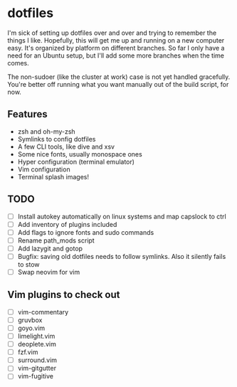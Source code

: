 # dotfiles

I'm sick of setting up dotfiles over and over and trying to remember the things I
like. Hopefully, this will get me up and running on a new computer easy. It's
organized by platform on different branches. So far I only have a need for an Ubuntu
setup, but I'll add some more branches when the time comes.

The non-sudoer (like the cluster at work) case is not yet handled gracefully. You're 
better off running what you want manually out of the build script, for now. 

Features
--------
* zsh and oh-my-zsh
* Symlinks to config dotfiles
* A few CLI tools, like dive and xsv
* Some nice fonts, usually monospace ones
* Hyper configuration (terminal emulator)
* Vim configuration
* Terminal splash images!

## TODO
- [ ]  Install autokey automatically on linux systems and map capslock to ctrl
- [ ]  Add inventory of plugins included
- [ ]  Add flags to ignore fonts and sudo commands
- [ ]  Rename path_mods script
- [ ]  Add lazygit and gotop
- [ ]  Bugfix: saving old dotfiles needs to follow symlinks. Also it silently fails to stow
- [ ]  Swap neovim for vim

## Vim plugins to check out
- [ ] vim-commentary
- [ ] gruvbox
- [ ] goyo.vim
- [ ] limelight.vim
- [ ] deoplete.vim
- [ ] fzf.vim
- [ ] surround.vim
- [ ] vim-gitgutter
- [ ] vim-fugitive
